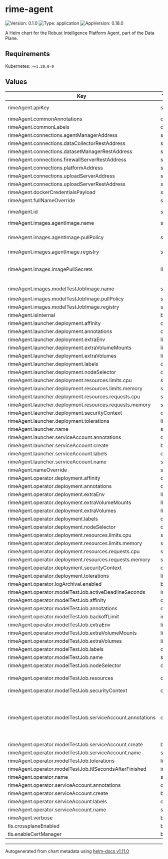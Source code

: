 # rime-agent

![Version: 0.1.0](https://img.shields.io/badge/Version-0.1.0-informational?style=flat-square) ![Type: application](https://img.shields.io/badge/Type-application-informational?style=flat-square) ![AppVersion: 0.18.0](https://img.shields.io/badge/AppVersion-0.18.0-informational?style=flat-square)

A Helm chart for the Robust Intelligence Platform Agent, part of the Data Plane.

## Requirements

Kubernetes: `>=1.20.0-0`

## Values

| Key | Type | Default | Description |
|-----|------|---------|-------------|
| rimeAgent.apiKey | string | `nil` | the API key the agent will use to communicate with the RI Platform. |
| rimeAgent.commonAnnotations | object | `{}` |  |
| rimeAgent.commonLabels | object | `{}` |  |
| rimeAgent.connections.agentManagerAddress | string | `"rime-agent-manager-server:15000"` |  |
| rimeAgent.connections.dataCollectorRestAddress | string | `"rime-data-collector-server:15015"` |  |
| rimeAgent.connections.datasetManagerRestAddress | string | `"rime-dataset-manager-server:15009"` |  |
| rimeAgent.connections.firewallServerRestAddress | string | `"rime-firewall-server:15002"` |  |
| rimeAgent.connections.platformAddress | string | `nil` |  |
| rimeAgent.connections.uploadServerAddress | string | `"rime-upload-server:5000"` |  |
| rimeAgent.connections.uploadServerRestAddress | string | `"rime-upload-server:15001"` |  |
| rimeAgent.dockerCredentialsPayload | string | `nil` | pre-configured json encoded string of k8s docker config secret |
| rimeAgent.fullNameOverride | string | `nil` |  |
| rimeAgent.id | string | `nil` | unique ID for this Agent. Can be left blank if this is a internal agent. |
| rimeAgent.images.agentImage.name | string | `"robustintelligencehq/rime-agent:latest"` | the name and tag of the rime agent image. |
| rimeAgent.images.agentImage.pullPolicy | string | `"Always"` | see https://kubernetes.io/docs/concepts/containers/images/#image-pull-policy |
| rimeAgent.images.agentImage.registry | string | `"docker.io"` | the registry of the agent image. |
| rimeAgent.images.imagePullSecrets | list | `[]` | use existing image pull secrets in your k8s cluster, overriding rimeAgent.dockerCredentials # Note that the credentials should provide access to both the Agent image and model testing images. |
| rimeAgent.images.modelTestJobImage.name | string | `"robustintelligencehq/rime-testing-engine-dev:latest"` |  |
| rimeAgent.images.modelTestJobImage.pullPolicy | string | `"Always"` | image pull policy for model test jobs. |
| rimeAgent.images.modelTestJobImage.registry | string | `"docker.io"` | the registry of the default model test job image. |
| rimeAgent.isInternal | bool | `false` |  |
| rimeAgent.launcher.deployment.affinity | object | `{}` |  |
| rimeAgent.launcher.deployment.annotations | object | `{}` |  |
| rimeAgent.launcher.deployment.extraEnv | list | `[]` |  |
| rimeAgent.launcher.deployment.extraVolumeMounts | list | `[]` |  |
| rimeAgent.launcher.deployment.extraVolumes | list | `[]` |  |
| rimeAgent.launcher.deployment.labels | object | `{}` |  |
| rimeAgent.launcher.deployment.nodeSelector | object | `{}` |  |
| rimeAgent.launcher.deployment.resources.limits.cpu | string | `"500m"` |  |
| rimeAgent.launcher.deployment.resources.limits.memory | string | `"500Mi"` |  |
| rimeAgent.launcher.deployment.resources.requests.cpu | string | `"100m"` |  |
| rimeAgent.launcher.deployment.resources.requests.memory | string | `"100Mi"` |  |
| rimeAgent.launcher.deployment.securityContext | object | `{}` |  |
| rimeAgent.launcher.deployment.tolerations | list | `[]` |  |
| rimeAgent.launcher.name | string | `"launcher"` |  |
| rimeAgent.launcher.serviceAccount.annotations | object | `{}` |  |
| rimeAgent.launcher.serviceAccount.create | bool | `true` |  |
| rimeAgent.launcher.serviceAccount.labels | object | `{}` |  |
| rimeAgent.launcher.serviceAccount.name | string | `nil` |  |
| rimeAgent.nameOverride | string | `nil` |  |
| rimeAgent.operator.deployment.affinity | object | `{}` |  |
| rimeAgent.operator.deployment.annotations | object | `{}` |  |
| rimeAgent.operator.deployment.extraEnv | list | `[]` |  |
| rimeAgent.operator.deployment.extraVolumeMounts | list | `[]` |  |
| rimeAgent.operator.deployment.extraVolumes | list | `[]` |  |
| rimeAgent.operator.deployment.labels | object | `{}` |  |
| rimeAgent.operator.deployment.nodeSelector | object | `{}` |  |
| rimeAgent.operator.deployment.resources.limits.cpu | string | `"500m"` |  |
| rimeAgent.operator.deployment.resources.limits.memory | string | `"128Mi"` |  |
| rimeAgent.operator.deployment.resources.requests.cpu | string | `"500m"` |  |
| rimeAgent.operator.deployment.resources.requests.memory | string | `"128Mi"` |  |
| rimeAgent.operator.deployment.securityContext | object | `{}` |  |
| rimeAgent.operator.deployment.tolerations | list | `[]` |  |
| rimeAgent.operator.logArchival.enabled | bool | `false` |  |
| rimeAgent.operator.modelTestJob.activeDeadlineSeconds | int | `259200` | active deadline of job in seconds. Default to 72 hours. |
| rimeAgent.operator.modelTestJob.affinity | object | `{}` | affinity for model test jobs. |
| rimeAgent.operator.modelTestJob.annotations | object | `{}` |  |
| rimeAgent.operator.modelTestJob.backoffLimit | int | `0` |  |
| rimeAgent.operator.modelTestJob.extraEnv | list | `[]` |  |
| rimeAgent.operator.modelTestJob.extraVolumeMounts | list | `[]` |  |
| rimeAgent.operator.modelTestJob.extraVolumes | list | `[]` |  |
| rimeAgent.operator.modelTestJob.labels | object | `{}` |  |
| rimeAgent.operator.modelTestJob.name | string | `"model-testing-job"` |  |
| rimeAgent.operator.modelTestJob.nodeSelector | object | `{}` | node selector for model test jobs. |
| rimeAgent.operator.modelTestJob.resources | object | `{"limits":{"cpu":"3000m","memory":"8000Mi"},"requests":{"cpu":"3000m","memory":"8000Mi"}}` | resource request and limits for model test jobs. |
| rimeAgent.operator.modelTestJob.securityContext | object | `{}` |  |
| rimeAgent.operator.modelTestJob.serviceAccount.annotations | object | `{}` | if create is true, annotations to add to the service account. # Since data is stored in a cloud storage (e.g. S3, GCS), add an annotation to allow read access here. # EKS IAM setup for S3: https://docs.aws.amazon.com/eks/latest/userguide/iam-roles-for-service-accounts.html # GKE IAM setup for GCS: https://cloud.google.com/kubernetes-engine/docs/how-to/workload-identity |
| rimeAgent.operator.modelTestJob.serviceAccount.create | bool | `true` | Specifies whether a ServiceAccount should be created. |
| rimeAgent.operator.modelTestJob.serviceAccount.name | string | `nil` | Specify a preexisting ServiceAccount to use if create is false. |
| rimeAgent.operator.modelTestJob.tolerations | list | `[]` | tolerations for model test jobs. |
| rimeAgent.operator.modelTestJob.ttlSecondsAfterFinished | int | `172800` | TTL for jobs after finished in seconds. Default to 48 hours. |
| rimeAgent.operator.name | string | `"operator"` |  |
| rimeAgent.operator.serviceAccount.annotations | object | `{}` |  |
| rimeAgent.operator.serviceAccount.create | bool | `true` |  |
| rimeAgent.operator.serviceAccount.labels | object | `{}` |  |
| rimeAgent.operator.serviceAccount.name | string | `""` |  |
| rimeAgent.verbose | bool | `true` |  |
| tls.crossplaneEnabled | bool | `false` |  |
| tls.enableCertManager | bool | `false` |  |

----------------------------------------------
Autogenerated from chart metadata using [helm-docs v1.11.0](https://github.com/norwoodj/helm-docs/releases/v1.11.0)
